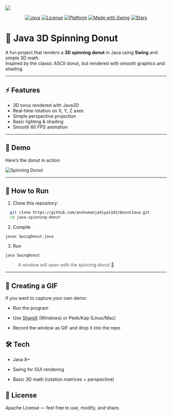 <img src="https://capsule-render.vercel.app/api?type=waving&color=gradient&text=Donut+Code&height=100&section=header"/>

<div align=center>
 
[![Java](https://img.shields.io/badge/Java-8%2B-orange?logo=java)](https://www.oracle.com/java/)
[![License](https://img.shields.io/badge/License-Apache-green.svg)](LICENSE)
[![Platform](https://img.shields.io/badge/Platform-Cross--platform-blue)](https://github.com/anshumanjadiya1102/DonutJava)
[![Made with Swing](https://img.shields.io/badge/Made%20with-Java%20Swing-purple)]([#](https://github.com/anshumanjadiya1102/DonutJava))
[![Stars](https://img.shields.io/github/stars/anshumanjadiya1102/DonutJava?style=social)](https://github.com/your-username/java-spinning-donut/stargazers)
</div>

# 🍩 Java 3D Spinning Donut

A fun project that renders a **3D spinning donut** in Java using **Swing** and simple 3D math.  
Inspired by the classic ASCII donut, but rendered with smooth graphics and shading.

---


## ⚡ Features
- 3D torus rendered with Java2D
- Real-time rotation on X, Y, Z axes
- Simple perspective projection
- Basic lighting & shading
- Smooth 60 FPS animation

---

## 🎥 Demo

Here’s the donut in action:

![Spinning Donut](java_eUb18VVKLB.gif)

---


## 🚀 How to Run

1. Clone this repository:

 ```sh
   git clone https://github.com/anshumanjadiya1102/DonutJava.git
   cd java-spinning-donut
 ```
2. Compile
```
javac SwingDonut.java
```
3. Run
```
java SwingDonut
```
> A window will open with the spinning donut 🍩.

---

## 📸 Creating a GIF

If you want to capture your own demo:

- Run the program

- Use [ShareX](https://getsharex.com/) (Windows) or Peek/Kap (Linux/Mac)

- Record the window as GIF and drop it into the repo

## 🛠️ Tech

- Java 8+

- Swing for GUI rendering

- Basic 3D math (rotation matrices + perspective)

## 📜 License

Apache License — feel free to use, modify, and share.
